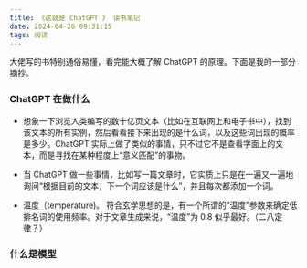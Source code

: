```yaml
---
title: 《这就是 ChatGPT 》 读书笔记
date: 2024-04-26 09:31:15
tags: 阅读
---
```


大佬写的书特别通俗易懂，看完能大概了解 ChatGPT 的原理。下面是我的一部分摘抄。

### ChatGPT 在做什么

- 想象一下浏览人类编写的数十亿页文本（比如在互联网上和电子书中），找到该文本的所有实例，然后看看接下来出现的是什么词，以及这些词出现的概率是多少。ChatGPT 实际上做了类似的事情，只不过它不是查看字面上的文本，而是寻找在某种程度上“意义匹配”的事物。

- 当 ChatGPT 做一些事情，比如写一篇文章时，它实质上只是在一遍又一遍地询问“根据目前的文本，下一个词应该是什么”，并且每次都添加一个词。

- 温度（temperature)。 符合玄学思想的是，有一个所谓的“温度”参数来确定低排名词的使用频率。对于文章生成来说，“温度”为 0.8 似乎最好。（二八定律？）

### 什么是模型
